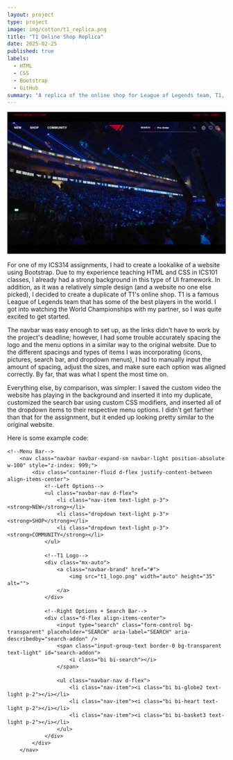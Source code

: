 ```yaml
---
layout: project
type: project
image: img/cotton/t1_replica.png
title: "T1 Online Shop Replica"
date: 2025-02-25
published: true
labels:
  - HTML
  - CSS
  - Bootstrap
  - GitHub
summary: "A replica of the online shop for League of Legends team, T1, for my ICS314 class."
---
```


<img class="img-fluid" src="../img/cotton/t1_shop.png">

For one of my ICS314 assignments, I had to create a lookalike of a website using Bootstrap. Due to my experience teaching HTML and CSS in ICS101 classes, I already had a strong background in this type of UI framework. In addition, as it was a relatively simple design (and a website no one else picked), I decided to create a duplicate of T1's online shop. T1 is a famous League of Legends team that has some of the best players in the world. I got into watching the World Championships with my partner, so I was quite excited to get started.

The navbar was easy enough to set up, as the links didn't have to work by the project's deadline; however, I had some trouble accurately spacing the logo and the menu options in a similar way to the original website. Due to the different spacings and types of items I was incorporating (icons, pictures, search bar, and dropdown menus), I had to manually input the amount of spacing, adjust the sizes, and make sure each option was aligned correctly. By far, that was what I spent the most time on.

Everything else, by comparison, was simpler: I saved the custom video the website has playing in the background and inserted it into my duplicate, customized the search bar using custom CSS modifiers, and inserted all of the dropdown items to their respective menu options. I didn't get farther than that for the assignment, but it ended up looking pretty similar to the original website.

Here is some example code:

```
<!--Menu Bar-->
    <nav class="navbar navbar-expand-sm navbar-light position-absolute w-100" style="z-index: 999;">
        <div class="container-fluid d-flex justify-content-between align-items-center">
            <!--Left Options-->
            <ul class="navbar-nav d-flex">
                <li class="nav-item text-light p-3"><strong>NEW</strong></li>
                <li class="dropdown text-light p-3"><strong>SHOP</strong></li>
                <li class="dropdown text-light p-3"><strong>COMMUNITY</strong></li>
            </ul>
    
            <!--T1 Logo-->
            <div class="mx-auto">
                <a class="navbar-brand" href="#">
                    <img src="t1_logo.png" width="auto" height="35" alt="">
                </a>
            </div>
    
            <!--Right Options + Search Bar-->
            <div class="d-flex align-items-center">
                <input type="search" class="form-control bg-transparent" placeholder="SEARCH" aria-label="SEARCH" aria-describedby="search-addon" />
                <span class="input-group-text border-0 bg-transparent text-light" id="search-addon">
                    <i class="bi bi-search"></i>
                </span>
    
                <ul class="navbar-nav d-flex">
                    <li class="nav-item"><i class="bi bi-globe2 text-light p-2"></i></li>
                    <li class="nav-item"><i class="bi bi-heart text-light p-2"></i></li>
                    <li class="nav-item"><i class="bi bi-basket3 text-light p-2"></i></li>
                </ul>
            </div>
        </div>
    </nav>
```
